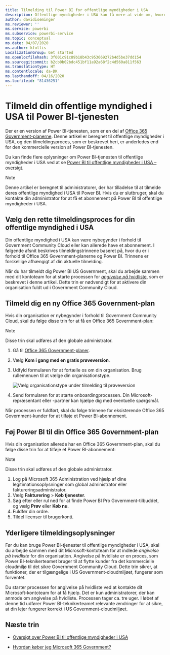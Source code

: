 ```yaml
---
title: Tilmelding til Power BI for offentlige myndigheder i USA
description: Offentlige myndigheder i USA kan få mere at vide om, hvordan de tilmelder sig Power BI, som er Government Community Cloud.
author: davidiseminger
ms.reviewer: ''
ms.service: powerbi
ms.subservice: powerbi-service
ms.topic: conceptual
ms.date: 04/07/2020
ms.author: kfollis
LocalizationGroup: Get started
ms.openlocfilehash: 3f001c91c89b18b43c953669272b4d5be37dd154
ms.sourcegitcommit: b2cb0b02bdc451bf11a92a68f2c4d560a811f563
ms.translationtype: HT
ms.contentlocale: da-DK
ms.lasthandoff: 04/16/2020
ms.locfileid: "81436251"
---
```

# <a name="enroll-your-us-government-organization-in-the-power-bi-service"></a>Tilmeld din offentlige myndighed i USA til Power BI-tjenesten

Der er en version af Power BI-tjenesten, som er en del af [Office 365 Government-planerne](https://www.microsoft.com/microsoft-365/government/compare-office-365-government-plans?rtc=1). Denne artikel er beregnet til offentlige myndigheder i USA, og den tilmeldingsproces, som er beskrevet heri, er anderledes end for den kommercielle version af Power BI-tjenesten.

Du kan finde flere oplysninger om Power BI-tjenesten til offentlige myndigheder i USA ved at se [Power BI til offentlige myndigheder i USA – oversigt](service-govus-overview.md).

> [!NOTE]
> Denne artikel er beregnet til administratorer, der har tilladelse til at tilmelde deres offentlige myndighed i USA til Power BI. Hvis du er slutbruger, skal du kontakte din administrator for at få et abonnement på Power BI til offentlige myndigheder i USA.
> 
> 

## <a name="select-the-right-sign-up-process-for-your-us-government-organization"></a>Vælg den rette tilmeldingsproces for din offentlige myndighed i USA

Din offentlige myndighed i USA kan være nybegynder i forhold til Government Community Cloud eller kan allerede have et abonnement. I følgende afsnit beskrives tilmeldingstrinnene baseret på, hvor du er i forhold til Office 365 Government-planerne og Power BI. Trinnene er forskellige afhængigt af din aktuelle tilmelding.

Når du har tilmeldt dig Power BI US Government, skal du arbejde sammen med dit kontoteam for at starte processen for [*angivelse på* hvidliste](#additional-signup-information), som er beskrevet i denne artikel. Dette trin er nødvendigt for at aktivere din organisation fuldt ud i Government Community Cloud.

## <a name="sign-up-for-a-new-office-365-government-plan"></a>Tilmeld dig en ny Office 365 Government-plan

Hvis din organisation er nybegynder i forhold til Government Community Cloud, skal du følge disse trin for at få en Office 365 Government-plan:

> [!NOTE]
> Disse trin skal udføres af den globale administrator.
>

1. Gå til [Office 365 Government-planer](https://products.office.com/government/office-365-web-services-for-government).
2. Vælg **Kom i gang med en gratis prøveversion**.
3. Udfyld formularen for at fortælle os om din organisation. Brug rullemenuen til at vælge din organisationstype.

   ![Vælg organisationstype under tilmelding til prøveversion](media/service-govus-signup/gcc-trial-signup.png)

4. Send formularen for at starte onboardingprocessen. Din Microsoft-repræsentant eller -partner kan hjælpe dig med eventuelle spørgsmål.

Når processen er fuldført, skal du følge trinnene for eksisterende Office 365 Government-kunder for at tilføje et Power BI-abonnement.

## <a name="add-power-bi-to-an-office-365-government-plan"></a>Føj Power BI til din Office 365 Government-plan

Hvis din organisation allerede har en Office 365 Government-plan, skal du følge disse trin for at tilføje et Power BI-abonnement:

> [!NOTE]
> Disse trin skal udføres af den globale administrator.
> 
> 

1. Log på Microsoft 365 Administration ved hjælp af dine legitimationsoplysninger som global administrator eller faktureringsadministrator.
2. Vælg **Fakturering** > **Køb tjenester**.
4. Søg efter eller rul ned for at finde Power BI Pro Government-tilbuddet, og vælg **Prøv** eller **Køb nu**.
5. Fuldfør din ordre.
6. Tildel licenser til brugerkonti.

## <a name="additional-signup-information"></a>Yderligere tilmeldingsoplysninger

Før du kan bruge Power BI-tjenester til offentlige myndigheder i USA, skal du arbejde sammen med dit Microsoft-kontoteam for at indlede *angivelse på hvidliste* for din organisation. Angivelse på hvidliste er en proces, som Power BI-teknikerteamet bruger til at flytte kunder fra det kommercielle cloudmiljø til det sikre Government Community Cloud. Dette trin sikrer, at funktioner, der er tilgængelige i US Government-cloudmiljøet, fungerer som forventet. 

Du starter processen for angivelse på hvidliste ved at kontakte dit Microsoft-kontoteam for at få hjælp. Det er kun administratorer, der kan anmode om angivelse på hvidliste. Processen tager ca. tre uger. I løbet af denne tid udfører Power BI-teknikerteamet relevante ændringer for at sikre, at din lejer fungerer korrekt i US Government-cloudmiljøet.


## <a name="next-steps"></a>Næste trin

* [Oversigt over Power BI til offentlige myndigheder i USA](service-govus-overview.md)
- [Hvordan køber jeg Microsoft 365 Government?](https://docs.microsoft.com/office365/servicedescriptions/office-365-platform-service-description/office-365-us-government/microsoft-365-government-how-to-buy#how-do-i-buy-microsoft-365-government)